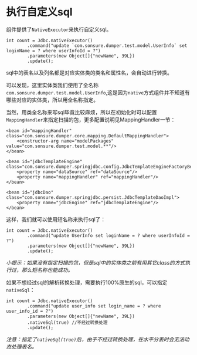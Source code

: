 # 执行自定义sql

组件提供了`NativeExecutor`来执行自定义sql。

    int count = Jdbc.nativeExecutor()
            .command("update `com.sonsure.dumper.test.model.UserInfo` set loginName = ? where userInfoId = ?")
            .parameters(new Object[]{"newName", 39L})
            .update();
            
sql中的表名以及列名都是对应实体类的类名和属性名，会自动进行转换。

可以发现，这里实体类我们使用了全名称`com.sonsure.dumper.test.model.UserInfo`,这是因为`native`方式组件并不知道有哪些对应的实体类，所以用全名称指定。

当然，用类全名称来写sql毕竟比较麻烦，所以在初始化时可以配置`MappingHandler`来指定扫描的包，更多配置说明见MappingHandler一节：

    <bean id="mappingHandler" class="com.sonsure.dumper.core.mapping.DefaultMappingHandler">
        <constructor-arg name="modelPackages" value="com.sonsure.dumper.test.model.**"/>
    </bean>

    <bean id="jdbcTemplateEngine" class="com.sonsure.dumper.springjdbc.config.JdbcTemplateEngineFactoryBean">
        <property name="dataSource" ref="dataSource"/>
        <property name="mappingHandler" ref="mappingHandler"/>
    </bean>

    <bean id="jdbcDao" class="com.sonsure.dumper.springjdbc.persist.JdbcTemplateDaoImpl">
        <property name="jdbcEngine" ref="jdbcTemplateEngine"/>
    </bean>
    
这样，我们就可以使用短名称来执行sql了：

    int count = Jdbc.nativeExecutor()
            .command("update UserInfo set loginName = ? where userInfoId = ?")
            .parameters(new Object[]{"newName", 39L})
            .update();
            
*小提示：如果没有指定扫描的包，但是sql中的实体类之前有用其它class的方式执行过，那么短名称也能成功。*

如果不想经过sql的解析转换处理，需要执行100%原生的sql，可以指定`nativeSql`：

    int count = Jdbc.nativeExecutor()
            .command("update user_info set login_name = ? where user_info_id = ?")
            .parameters(new Object[]{"newName", 39L})
            .nativeSql(true) //不经过转换处理
            .update();
            
*注意：指定了`nativeSql(true)`后，由于不经过转换处理，在水平分表时会无法动态处理表名。*




